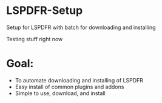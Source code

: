 # LSPDFR-Setup

Setup for LSPDFR with batch for downloading and installing 

Testing stuff right now

# Goal:

- To automate downloading and installing of LSPDFR
- Easy install of common plugins and addons
- Simple to use, download, and install
